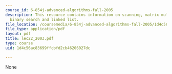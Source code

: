 ```yaml
---
course_id: 6-854j-advanced-algorithms-fall-2005
description: This resource contains information on scanning, matrix multiplication,
  binary search and linked list.
file_location: /coursemedia/6-854j-advanced-algorithms-fall-2005/1d4c56ac83699ffcbfd2cb46206027dc_lec22_2003.pdf
file_type: application/pdf
layout: pdf
title: lec22_2003.pdf
type: course
uid: 1d4c56ac83699ffcbfd2cb46206027dc

---
```

None